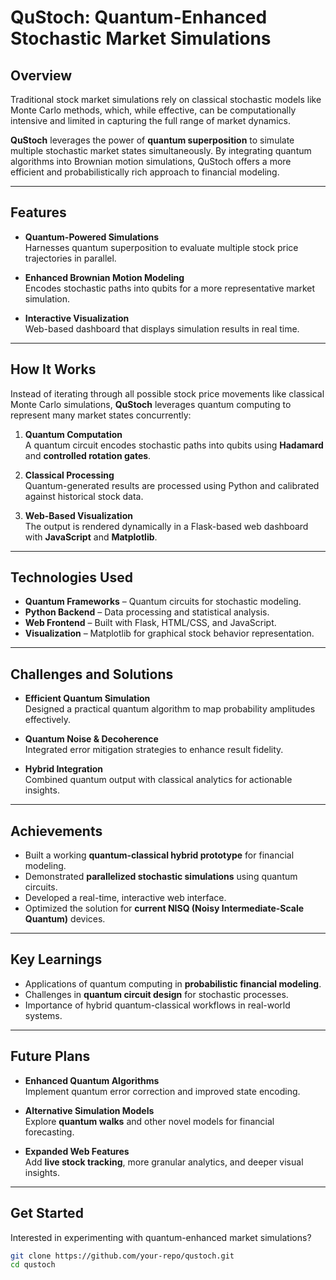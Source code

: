 # QuStoch: Quantum-Enhanced Stochastic Market Simulations

## Overview

Traditional stock market simulations rely on classical stochastic models like Monte Carlo methods, which, while effective, can be computationally intensive and limited in capturing the full range of market dynamics.

**QuStoch** leverages the power of **quantum superposition** to simulate multiple stochastic market states simultaneously. By integrating quantum algorithms into Brownian motion simulations, QuStoch offers a more efficient and probabilistically rich approach to financial modeling.

---

## Features

- **Quantum-Powered Simulations**  
  Harnesses quantum superposition to evaluate multiple stock price trajectories in parallel.

- **Enhanced Brownian Motion Modeling**  
  Encodes stochastic paths into qubits for a more representative market simulation.

- **Interactive Visualization**  
  Web-based dashboard that displays simulation results in real time.

---

## How It Works

Instead of iterating through all possible stock price movements like classical Monte Carlo simulations, **QuStoch** leverages quantum computing to represent many market states concurrently:

1. **Quantum Computation**  
   A quantum circuit encodes stochastic paths into qubits using **Hadamard** and **controlled rotation gates**.

2. **Classical Processing**  
   Quantum-generated results are processed using Python and calibrated against historical stock data.

3. **Web-Based Visualization**  
   The output is rendered dynamically in a Flask-based web dashboard with **JavaScript** and **Matplotlib**.

---

## Technologies Used

- **Quantum Frameworks** – Quantum circuits for stochastic modeling.
- **Python Backend** – Data processing and statistical analysis.
- **Web Frontend** – Built with Flask, HTML/CSS, and JavaScript.
- **Visualization** – Matplotlib for graphical stock behavior representation.

---

## Challenges and Solutions

- **Efficient Quantum Simulation**  
  Designed a practical quantum algorithm to map probability amplitudes effectively.

- **Quantum Noise & Decoherence**  
  Integrated error mitigation strategies to enhance result fidelity.

- **Hybrid Integration**  
  Combined quantum output with classical analytics for actionable insights.

---

## Achievements

- Built a working **quantum-classical hybrid prototype** for financial modeling.
- Demonstrated **parallelized stochastic simulations** using quantum circuits.
- Developed a real-time, interactive web interface.
- Optimized the solution for **current NISQ (Noisy Intermediate-Scale Quantum)** devices.

---

## Key Learnings

- Applications of quantum computing in **probabilistic financial modeling**.
- Challenges in **quantum circuit design** for stochastic processes.
- Importance of hybrid quantum-classical workflows in real-world systems.

---

## Future Plans

- **Enhanced Quantum Algorithms**  
  Implement quantum error correction and improved state encoding.

- **Alternative Simulation Models**  
  Explore **quantum walks** and other novel models for financial forecasting.

- **Expanded Web Features**  
  Add **live stock tracking**, more granular analytics, and deeper visual insights.

---

## Get Started

Interested in experimenting with quantum-enhanced market simulations?

```bash
git clone https://github.com/your-repo/qustoch.git
cd qustoch
